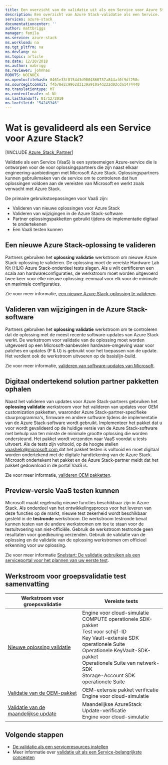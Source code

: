 ```yaml
---
title: Een overzicht van de validatie uit als een Service voor Azure Stack | Microsoft Docs
description: Een overzicht van Azure Stack-validatie als een Service.
services: azure-stack
documentationcenter: ''
author: mattbriggs
manager: femila
ms.service: azure-stack
ms.workload: na
ms.tgt_pltfrm: na
ms.devlang: na
ms.topic: article
ms.date: 12/20/2018
ms.author: mabrigg
ms.reviewer: johnhas
ROBOTS: NOINDEX
ms.openlocfilehash: 0461e33f8154d3d9004860737a844af0f9df258c
ms.sourcegitcommit: f4b78e2c9962d3139a910a4d222d02cda1474440
ms.translationtype: MT
ms.contentlocale: nl-NL
ms.lasthandoff: 01/12/2019
ms.locfileid: "54245346"
---
```

# <a name="what-is-validation-as-a-service-for-azure-stack"></a>Wat is gevalideerd als een Service voor Azure Stack?

[!INCLUDE [Azure_Stack_Partner](./includes/azure-stack-partner-appliesto.md)]

Validatie als een Service (VaaS) is een systeemeigen Azure-service die is ontworpen voor de voor oplossingspartners die zijn naast elkaar engineering-aanbiedingen met Microsoft Azure Stack. Oplossingspartners kunnen gebruikmaken van de service om te controleren dat hun oplossingen voldoen aan de vereisten van Microsoft en werkt zoals verwacht met Azure Stack.

De primaire gebruikstoepassingen voor VaaS zijn:

- Valideren van nieuwe oplossingen voor Azure Stack
- Valideren van wijzigingen in de Azure Stack-software
- Partner oplossingspakketten gebruikt tijdens de implementatie digitaal te ondertekenen
- Een VaaS testen kunnen

## <a name="validate-a-new-azure-stack-solution"></a>Een nieuwe Azure Stack-oplossing te valideren

Partners gebruiken het **oplossing validatie** werkstroom om nieuwe Azure Stack-oplossing te valideren. De oplossing moet de vereiste Hardware Lab Kit (HLK) Azure Stack-onderdeel tests slagen. Als u wilt certificeren een scala aan hardwareconfiguraties, de werkstroom moet worden uitgevoerd twee keer voor elke nieuwe oplossing: eenmaal voor elk voor de minimale en maximale configuraties.

Zie voor meer informatie, [een nieuwe Azure Stack-oplossing te valideren](azure-stack-vaas-validate-solution-new.md).

## <a name="validate-changes-to-the-azure-stack-software"></a>Valideren van wijzigingen in de Azure Stack-software

Partners gebruiken het **oplossing validatie** werkstroom om te controleren dat de oplossing met de meest recente software-updates van Azure Stack werkt. De werkstroom voor validatie van de oplossing moet worden uitgevoerd op een Microsoft-aanbevolen hardware-omgeving waar voor patches en updates (P & U) is gebruikt voor het toepassen van de update. Het verdient ook de werkstroom uitvoeren op de basislijn-build.

Zie voor meer informatie, [valideren van software-updates van Microsoft](azure-stack-vaas-validate-microsoft-updates.md).

## <a name="get-digitally-signed-solution-partner-packages"></a>Digitaal ondertekend solution partner pakketten ophalen

Naast het valideren van updates voor Azure Stack-partners gebruiken het **oplossing validatie** werkstroom voor het valideren van updates voor OEM customization pakketten, waaronder Azure Stack-partner-specifieke stuurprogramma's, firmware en andere software tijdens de implementatie van de Azure Stack-software wordt gebruikt. Implementeer het pakket dat u voor wordt gevalideerd op de huidige versie van de Azure Stack-software met behulp van ten minste de minimale grootte oplossing die worden ondersteund. Het pakket wordt verzonden naar VaaS voordat u tests uitvoert. Als de tests zijn voltooid, op de hoogte stellen [ vaashelp@microsoft.com ](mailto:vaashelp@microsoft.com) dat het pakket testen is voltooid en moet digitaal worden ondertekend met de digitale handtekening van de Azure Stack. Microsoft ondertekent het pakket en de Azure Stack-partner meldt dat het pakket gedownload in de portal VaaS is.

Zie voor meer informatie, [valideren OEM pakketten](azure-stack-vaas-validate-oem-package.md).

## <a name="preview-vaas-test-collateral"></a>Preview-versie VaaS testen kunnen

Microsoft maakt regelmatig nieuwe functies beschikbaar zijn in Azure Stack. Als onderdeel van het ontwikkelingsproces voor het leveren van deze functies op de markt, nieuwe test zekerheid wordt beschikbaar gesteld in de **testronde** werkstroom. De werkstroom testronde bevat kunnen testen van de andere werkstromen om toe te staan voor de testuitvoering van niet-officiële. Gebruik de werkstroom testronde geen resultaten voor goedkeuring verzenden. Gebruik de validatie van de oplossing en de validatie van de oplossing werkstromen om officieel erkenning voor uw oplossing.

Zie voor meer informatie [Snelstart: De validatie gebruiken als een serviceportal voor het plannen van uw eerste test](azure-stack-vaas-schedule-test-pass.md).

## <a name="validation-workflow-tests-summary"></a>Werkstroom voor groepsvalidatie test samenvatting

| Werkstroom voor groepsvalidatie | Vereiste tests |
|----|------------|
| [Nieuwe oplossing validatie](azure-stack-vaas-validate-solution-new.md) | Engine voor cloud-simulatie<br>COMPUTE operationele SDK-pakket<br>Test voor schijf-ID<br>Key Vault-extensie SDK operationele Suite<br>Operationele KeyVault-SDK-pakket<br>Operationele Suite van netwerk-SDK<br>Storage-Account SDK operationele Suite<br> |
| [Validatie van de OEM-pakket](azure-stack-vaas-validate-oem-package.md) | OEM-extensie pakket verificatie<br>Engine voor cloud-simulatie |
| [Validatie van de maandelijkse update](azure-stack-vaas-validate-microsoft-updates.md) | Maandelijkse AzureStack Update-verificatie<br>Engine voor cloud-simulatie<br> |

## <a name="next-steps"></a>Volgende stappen

- [De validatie als een serviceresources instellen](azure-stack-vaas-set-up-resources.md)
- Meer informatie over [validatie uit als een Service-belangrijkste concepten](azure-stack-vaas-key-concepts.md)
